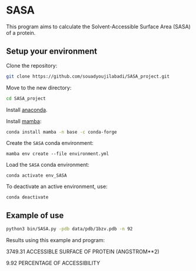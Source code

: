 # SASA 
This program aims to calculate the Solvent-Accessible Surface Area (SASA) of a protein.

## Setup your environment 

Clone the repository: 

```bash
git clone https://github.com/souadyoujilabadi/SASA_project.git
```

Move to the new directory:

```bash
cd SASA_project
```

Install [anaconda](https://www.anaconda.com/products/distribution).

Install [mamba](https://github.com/mamba-org/mamba):

```bash
conda install mamba -n base -c conda-forge
```

Create the `SASA` conda environment: 

```
mamba env create --file environment.yml
```

Load the `SASA` conda environment:

```
conda activate env_SASA
```

To deactivate an active environment, use:

```
conda deactivate 
```

## Example of use

```bash
python3 bin/SASA.py -pdb data/pdb/1bzv.pdb -n 92
```

Results using this example and program: 

3749.31 ACCESSIBLE SURFACE OF PROTEIN (ANGSTROM**2)

9.92 PERCENTAGE OF ACCESSIBILITY

